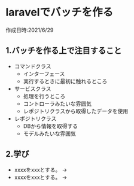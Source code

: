 # laravelでバッチを作る
作成日時:2021/6/29

## 1.バッチを作る上で注目すること
* コマンドクラス
  * インターフェース
  * 実行するときに最初に触れるところ
* サービスクラス
  * 処理を行うところ
  * コントローラみたいな雰囲気
  * レポジトリクラスから取得したデータを使用
* レポジトリクラス
  * DBから情報を取得する
  * モデルみたいな雰囲気

## 2.学び
* xxxxをxxxとする。
→
* xxxxをxxxとする。
→
